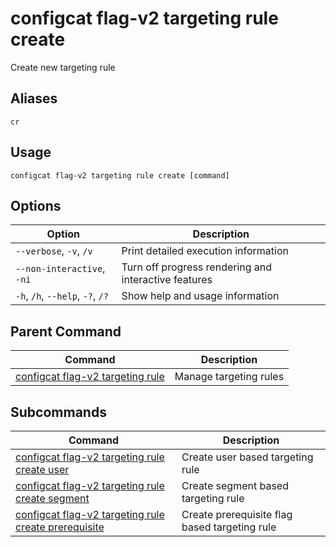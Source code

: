 # configcat flag-v2 targeting rule create
Create new targeting rule
## Aliases
`cr`
## Usage
```
configcat flag-v2 targeting rule create [command]
```
## Options
| Option | Description |
| ------ | ----------- |
| `--verbose`, `-v`, `/v` | Print detailed execution information |
| `--non-interactive`, `-ni` | Turn off progress rendering and interactive features |
| `-h`, `/h`, `--help`, `-?`, `/?` | Show help and usage information |
## Parent Command
| Command | Description |
| ------ | ----------- |
| [configcat flag-v2 targeting rule](configcat-flag-v2-targeting-rule.md) | Manage targeting rules |
## Subcommands
| Command | Description |
| ------ | ----------- |
| [configcat flag-v2 targeting rule create user](configcat-flag-v2-targeting-rule-create-user.md) | Create user based targeting rule |
| [configcat flag-v2 targeting rule create segment](configcat-flag-v2-targeting-rule-create-segment.md) | Create segment based targeting rule |
| [configcat flag-v2 targeting rule create prerequisite](configcat-flag-v2-targeting-rule-create-prerequisite.md) | Create prerequisite flag based targeting rule |
